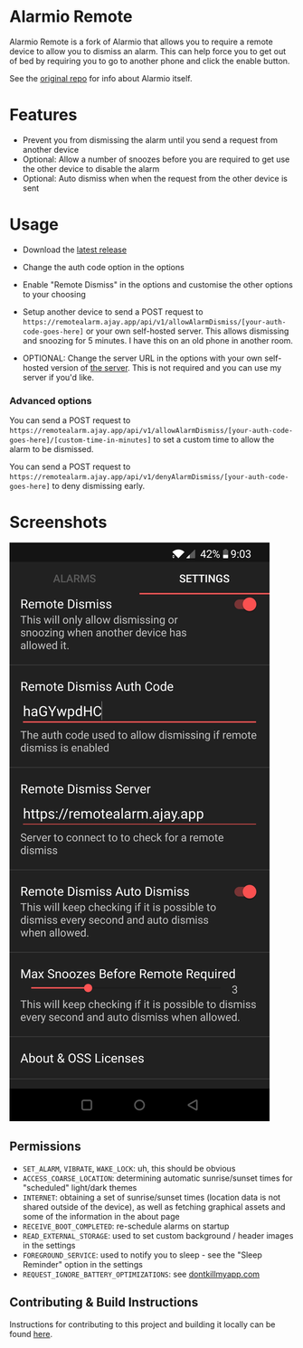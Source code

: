 Alarmio Remote
=======

Alarmio Remote is a fork of Alarmio that allows you to require a remote device to allow you to dismiss an alarm. This can help force you to get out of bed by requiring you to go to another phone and click the enable button.

See the [original repo](https://github.com/fennifith/Alarmio) for info about Alarmio itself.

# Features

- Prevent you from dismissing the alarm until you send a request from another device
- Optional: Allow a number of snoozes before you are required to get use the other device to disable the alarm
- Optional: Auto dismiss when when the request from the other device is sent

# Usage

- Download the [latest release](https://github.com/ajayyy/AlarmioRemote/releases/latest)
- Change the auth code option in the options
- Enable "Remote Dismiss" in the options and customise the other options to your choosing
- Setup another device to send a POST request to `https://remotealarm.ajay.app/api/v1/allowAlarmDismiss/[your-auth-code-goes-here]` or your own self-hosted server. This allows dismissing and snoozing for 5 minutes. I have this on an old phone in another room.

- OPTIONAL: Change the server URL in the options with your own self-hosted version of [the server](https://github.com/ajayyy/AlarmioRemoteServer). This is not required and you can use my server if you'd like.

### Advanced options

You can send a POST request to `https://remotealarm.ajay.app/api/v1/allowAlarmDismiss/[your-auth-code-goes-here]/[custom-time-in-minutes]` to set a custom time to allow the alarm to be dismissed.

You can send a POST request to `https://remotealarm.ajay.app/api/v1/denyAlarmDismiss/[your-auth-code-goes-here]` to deny dismissing early.

# Screenshots

![Settings page](screenshots/screenshot1.jpg)

## Permissions

- `SET_ALARM`, `VIBRATE`, `WAKE_LOCK`: uh, this should be obvious
- `ACCESS_COARSE_LOCATION`: determining automatic sunrise/sunset times for "scheduled" light/dark themes
- `INTERNET`: obtaining a set of sunrise/sunset times (location data is not shared outside of the device), as well as fetching graphical assets and some of the information in the about page
- `RECEIVE_BOOT_COMPLETED`: re-schedule alarms on startup
- `READ_EXTERNAL_STORAGE`: used to set custom background / header images in the settings
- `FOREGROUND_SERVICE`: used to notify you to sleep - see the "Sleep Reminder" option in the settings
- `REQUEST_IGNORE_BATTERY_OPTIMIZATIONS`: see [dontkillmyapp.com](https://dontkillmyapp.com/)

## Contributing & Build Instructions

Instructions for contributing to this project and building it locally can be found [here](./.github/CONTRIBUTING.md).
